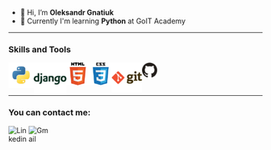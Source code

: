 - 👋 Hi, I’m __Oleksandr Gnatiuk__
- 🌱 Currently I'm learning __Python__ at GoIT Academy

---
### Skills and Tools

[<img align="left" alt="Python" width="50px" src="https://raw.githubusercontent.com/github/explore/80688e429a7d4ef2fca1e82350fe8e3517d3494d/topics/python/python.png" />][Python]
[<img align="left" alt="Django" width="65px" src="https://raw.githubusercontent.com/github/explore/7456fdff59816d37ef383a6c8f32a26ff7332db2/topics/django/django.png" />][Django]
[<img align="left" alt="HTML" width="45px" src="https://raw.githubusercontent.com/github/explore/80688e429a7d4ef2fca1e82350fe8e3517d3494d/topics/html/html.png" />][HTML]
[<img align="left" alt="CSS" width="45px" src="https://raw.githubusercontent.com/github/explore/80688e429a7d4ef2fca1e82350fe8e3517d3494d/topics/css/css.png" />][CSS]

[<img align="left" alt="GIT" width="60px" src="https://raw.githubusercontent.com/github/explore/80688e429a7d4ef2fca1e82350fe8e3517d3494d/topics/git/git.png" />][GIT]
[<img align="left" alt="GitHub" width="30px" src="https://raw.githubusercontent.com/github/explore/89bdd9644f44d1b12180fd512b95574fe4c54617/topics/github-api/github-api.png" />][GitHub]


<br />
<br />
<br />

---

### You can contact me:

[<img align="left" alt="Linkedin" width="40px" src="https://cdn-icons-png.flaticon.com/128/145/145807.png" />][Linkedin]
[<img align="left" alt="Gmail" width="40px" src="https://cdn-icons-png.flaticon.com/128/5968/5968534.png" />][Gmail]

[Gmail]:mailto:oleksandr.gnatiuk@gmail.com
[Linkedin]:https://linkedin.com/in/oleksandr-gnatiuk-a34b1b216
[Python]:https://www.python.org/
[GIT]:https://git-scm.com/
[GitHub]:https://github.com/
[Django]:https://github.com/django/django
[HTML]:https://www.w3.org/html/
[CSS]:https://www.w3.org/Style/CSS/Overview.en.html

<!---
OleksandrGnatiuk/OleksandrGnatiuk is a ✨ special ✨ repository because its `README.md` (this file) appears on your GitHub profile.
You can click the Preview link to take a look at your changes.
--->
